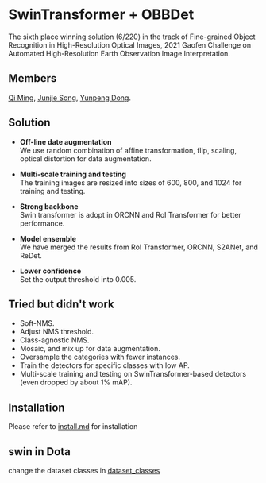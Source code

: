 # SwinTransformer + OBBDet

The sixth place winning solution (6/220) in the track of Fine-grained Object Recognition in High-Resolution Optical Images, 2021 Gaofen Challenge on Automated High-Resolution Earth Observation Image Interpretation. 


## Members
[Qi Ming](https://github.com/ming71),  [Junjie Song](https://github.com/sunny-sjj), [Yunpeng Dong](https://github.com/OOLLcnm).


## Solution

* **Off-line date augmentation**  
  We use random combination of affine transformation, flip, scaling, optical distortion for data augmentation.

* **Multi-scale training and testing**    
  The training images are resized into sizes of 600, 800, and 1024 for training and testing.

* **Strong backbone**  
  Swin transformer is adopt in ORCNN and RoI Transformer for better performance.

* **Model ensemble**  
  We have merged the results from RoI Transformer, ORCNN, S2ANet, and ReDet.

* **Lower confidence**  
  Set the output threshold into 0.005.

## Tried but didn't work

* Soft-NMS.
* Adjust NMS threshold.
* Class-agnostic NMS.
* Mosaic, and mix up for data augmentation. 
* Oversample the categories with fewer instances.
* Train the detectors for specific classes with low AP.
*  Multi-scale training and testing on SwinTransformer-based detectors (even dropped by about 1% mAP).
## Installation
Please refer to [install.md](https://github.com/sunny-sjj/OBBDet_Swin/blob/master/docs/install.md) for installation

## swin in Dota
 change the dataset classes in [dataset_classes](https://github.com/sunny-sjj/OBBDet_Swin/blob/master/BboxToolkit/BboxToolkit/datasets/misc.py)
